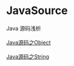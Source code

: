 # JavaSource
Java 源码浅析
<br>
<br>
[Java源码之Object](http://blog.csdn.net/dt235201314/article/details/78318399 "鼠标悬停显示")
<br>
<br>
[Java源码之String](http://blog.csdn.net/dt235201314/article/details/78330377 "鼠标悬停显示")
<br>
